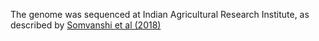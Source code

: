 [//]: # (Created by ./bin/manage_files.pl from ./species/Meloidogyne_graminicola/PRJNA411966/Meloidogyne_graminicola_PRJNA411966.assembly.html on Thu Jun 11 13:44:45 2020)
The genome was sequenced at Indian Agricultural Research Institute, as described by [Somvanshi et al (2018)](https://pubmed.ncbi.nlm.nih.gov/30451432/)
